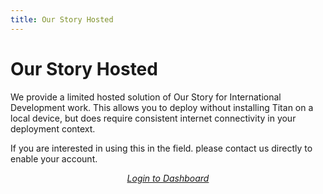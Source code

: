 ```yaml
---
title: Our Story Hosted
---
```


<ReadTime />

# Our Story Hosted

<Leader>

We provide a limited hosted solution of Our Story for International Development work. This allows you to deploy without installing Titan on a local device, but does require consistent internet connectivity in your deployment context.

If you are interested in using this in the field. please contact us directly to enable your account.

</Leader>

<div style="text-align:center;">
<a href="//app.ourstory.video">
    <el-button>
        <i class="el-icon-download"/>
        Login to Dashboard
    </el-button>
</a>
</div>
